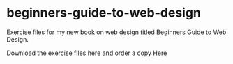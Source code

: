 # beginners-guide-to-web-design
Exercise files for my new book on web design titled Beginners Guide to Web Design. 

Download the exercise files here and order a copy <a href="https://www.order.dixre.com/">Here</a>
